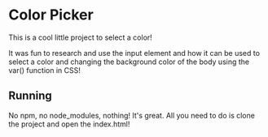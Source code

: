 # Color Picker

This is a cool little project to select a color!

It was fun to research and use the input element and how it can be used to select a color and changing the background color of the body using the var() function in CSS!

## Running

No npm, no node_modules, nothing! It's great. All you need to do is clone the project and open the index.html!
